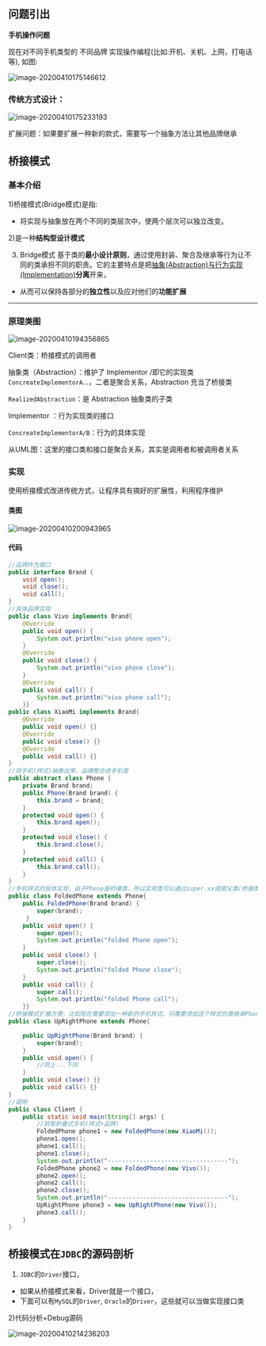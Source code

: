 ## 问题引出

**手机操作问题**

现在对不同手机类型的 不同品牌 实现操作编程(比如:开机、关机、上网，打电话等),
如图:

![image-20200410175146612](E:\Desktop\note\Java设计模式\2.正文\7.桥接模式.assets\image-20200410175146612.png)

### 传统方式设计：

![image-20200410175233193](E:\Desktop\note\Java设计模式\2.正文\7.桥接模式.assets\image-20200410175233193.png)

扩展问题：如果要扩展一种新的款式，需要写一个抽象方法让其他品牌继承

## 桥接模式

### 基本介绍

1)桥接模式(Bridge模式)是指:

* 将实现与抽象放在两个不同的类层次中，使两个层次可以独立改变。

2)是一种**结构型设计模式**

3) Bridge模式  基于类的**最小设计原则**，通过使用封装、聚合及继承等行为让不同的类承担不同的职责。它的主要特点是把<u>抽象(Abstraction)与行为实现(Implementation)</u>**分离**开来，

* 从而可以保持各部分的**独立性**以及应对他们的**功能扩展**

---

### 原理类图

![image-20200410194356865](E:\Desktop\note\Java设计模式\2.正文\7.桥接模式.assets\image-20200410194356865.png)

Client类：桥接模式的调用者

抽象类（Abstraction）：维护了 Implementor /即它的实现类 `ConcreateImplementorA`…，二者是聚合关系，Abstraction 充当了桥接类

`RealizedAbstraction`：是 Abstraction 抽象类的子类

Implementor ：行为实现类的接口

`ConcreateImplementorA/B`：行为的具体实现

从UML图：这里的接口类和接口是聚合关系，其实是调用者和被调用者关系

### 实现

使用桥接模式改进传统方式，让程序具有搞好的扩展性，利用程序维护

#### 类图



![image-20200410200943965](E:\Desktop\note\Java设计模式\2.正文\7.桥接模式.assets\image-20200410200943965.png)









#### 代码

```java
//品牌作为接口
public interface Brand {
    void open();
    void close();
    void call();
}
//具体品牌实现
public class Vivo implements Brand{
    @Override
    public void open() {
        System.out.println("vivo phone open");
    }
    @Override
    public void close() {
        System.out.println("vivo phone close");
    }
    @Override
    public void call() {
        System.out.println("vivo phone call");
    }}
public class XiaoMi implements Brand{
    @Override
    public void open() {}
    @Override
    public void close() {}
    @Override
    public void call() {}
}
//将手机(样式)抽象出来，品牌聚合进手机里
public abstract class Phone {
	private Brand brand;
	public Phone(Brand brand) {
		this.brand = brand;
	}
	protected void open() {
		this.brand.open();
	}
	protected void close() {
		this.brand.close();
	}
	protected void call() {
		this.brand.call();
	}
}
//手机样式的具体实现，由于Phone是桥接类，所以实现类可以通过super.xx调用父类(桥接类)，然后再调用品牌接口
public class FoldedPhone extends Phone{
    public FoldedPhone(Brand brand) {
        super(brand);
     }
    public void open() {
        super.open();
        System.out.println("folded Phone open");
    }
    public void close() {
        super.close();
        System.out.println("folded Phone close");
    }
    public void call() {
        super.call();
        System.out.println("folded Phone call");
    }}
//桥接模式扩展方便，比如现在需要添加一种新的手机样式，只需要添加这个样式的类继承Phone就可以
public class UpRightPhone extends Phone{

    public UpRightPhone(Brand brand) {
        super(brand);
    }
    public void open() {
        //同上...下同
    }
    public void close() {}
    public void call() {}
}
//调用
public class Client {
	public static void main(String[] args) {
		//获取折叠式手机(样式+品牌)
		FoldedPhone phone1 = new FoldedPhone(new XiaoMi());
		phone1.open();
		phone1.call();
		phone1.close();
		System.out.println("----------------------------------");
		FoldedPhone phone2 = new FoldedPhone(new Vivo());
		phone2.open();
		phone2.call();
		phone2.close();
		System.out.println("----------------------------------");
		UpRightPhone phone3 = new UpRightPhone(new Vivo());
		phone3.call();
	}
}
```

## 桥接模式在`JDBC`的源码剖析

1) `JDBC`的`Driver`接口，

* 如果从桥接模式来看，Driver就是一个接口，
* 下面可以有`MySQL`的`Driver`, `Oracle`的`Driver`，这些就可以当做实现接口类

2)代码分析+Debug源码

![image-20200410214236203](E:\Desktop\note\Java设计模式\2.正文\7.桥接模式.assets\image-20200410214236203.png)


